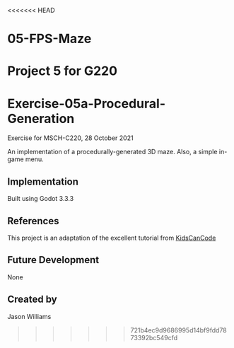 <<<<<<< HEAD
# 05-FPS-Maze
Project 5 for G220
=======
# Exercise-05a-Procedural-Generation
Exercise for MSCH-C220, 28 October 2021

An implementation of a procedurally-generated 3D maze. Also, a simple in-game menu.

## Implementation
Built using Godot 3.3.3

## References
This project is an adaptation of the excellent tutorial from [KidsCanCode](https://kidscancode.org/blog/2018/08/godot3_procgen1/)

## Future Development
None

## Created by 
Jason Williams
>>>>>>> 721b4ec9d9686995d14bf9fdd7873392bc549cfd
